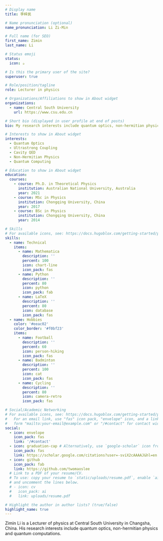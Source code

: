 ```yaml
---
# Display name
title: 李梓民

# Name pronunciation (optional)
name_pronunciation: Li Zi-Min

# Full name (for SEO)
first_name: Zimin
last_name: Li

# Status emoji
status:
  icon: ☕️

# Is this the primary user of the site?
superuser: true

# Role/position/tagline
role: Lecturer in physics

# Organizations/Affiliations to show in About widget
organizations:
  - name: Central South University
    url: https://www.csu.edu.cn

# Short bio (displayed in user profile at end of posts)
bio: My research interests include quantum optics, non-hermitian physics and quantum computations.

# Interests to show in About widget
interests:
  - Quantum Optics
  - Ultrastrong Coupling
  - Cavity QED
  - Non-Hermitian Physics
  - Quantum Computing

# Education to show in About widget
education:
  courses:
    - course: Ph.D. in Theoretical Physics
      institution: Australian National University, Australia
      year: 2021
    - course: MSc in Physics
      institution: Chongqing University, China
      year: 2017
    - course: BSc in Physics
      institution: Chongqing University, China
      year: 2014

# Skills
# For available icons, see: https://docs.hugoblox.com/getting-started/page-builder/#icons
skills:
  - name: Technical
    items:
      - name: Mathematica
        description: ''
        percent: 100
        icon: chart-line
        icon_pack: fas
      - name: Python
        description: ''
        percent: 80
        icon: python
        icon_pack: fab
      - name: LaTeX
        description: ''
        percent: 80
        icon: database
        icon_pack: fas
  - name: Hobbies
    color: '#eeac02'
    color_border: '#f0bf23'
    items:
      - name: Football
        description: ''
        percent: 60
        icon: person-hiking
        icon_pack: fas
      - name: Badminton
        description: ''
        percent: 100
        icon: cat
        icon_pack: fas
      - name: Cycling
        description: ''
        percent: 80
        icon: camera-retro
        icon_pack: fas

# Social/Academic Networking
# For available icons, see: https://docs.hugoblox.com/getting-started/page-builder/#icons
#   For an email link, use "fas" icon pack, "envelope" icon, and a link in the
#   form "mailto:your-email@example.com" or "/#contact" for contact widget.
social:
  - icon: envelope
    icon_pack: fas
    link: '/#contact'
  - icon: graduation-cap # Alternatively, use `google-scholar` icon from `ai` icon pack
    icon_pack: fas
    link: https://scholar.google.com/citations?user=-sviX2cAAAAJ&hl=en
  - icon: github
    icon_pack: fab
    link: https://github.com/twomaoslee
  # Link to a PDF of your resume/CV.
  # To use: copy your resume to `static/uploads/resume.pdf`, enable `ai` icons in `params.yaml`,
  # and uncomment the lines below.
  # - icon: cv
  #   icon_pack: ai
  #   link: uploads/resume.pdf

# Highlight the author in author lists? (true/false)
highlight_name: true
---
```


Zimin Li is a Lecturer of physics at Central South University in Changsha, China. His research interests include quantum optics, non-hermitian physics and quantum computations. 